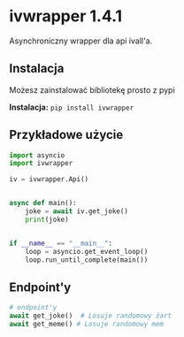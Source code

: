 # ivwrapper 1.4.1
Asynchroniczny wrapper dla api ivall'a.

## Instalacja

Możesz zainstalować bibliotekę prosto z pypi

**Instalacja:** `pip install ivwrapper`<br>

## Przykładowe użycie
```python
import asyncio
import ivwrapper

iv = ivwrapper.Api()


async def main():
    joke = await iv.get_joke()
    print(joke)


if __name__ == "__main__":
    loop = asyncio.get_event_loop()
    loop.run_until_complete(main())

```
## Endpoint'y
```python
# endpoint'y
await get_joke()  # Losuje randomowy żart
await get_meme() # Losuje randomowy mem
 ```
 
